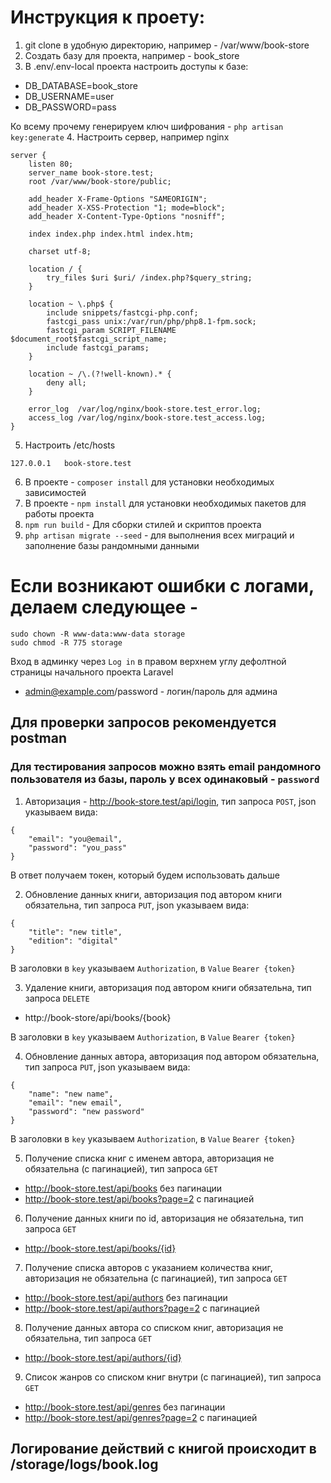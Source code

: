 # Инструкция к проету: 
1. git clone в удобную директорию, например - /var/www/book-store
2. Создать базу для проекта, например - book_store
3. В .env/.env-local проекта настроить доступы к базе:
- DB_DATABASE=book_store
- DB_USERNAME=user
- DB_PASSWORD=pass

Ко всему прочему генерируем ключ шифрования - `php artisan key:generate`
4. Настроить сервер, например nginx
```
server {
    listen 80;
    server_name book-store.test;
    root /var/www/book-store/public;

    add_header X-Frame-Options "SAMEORIGIN";
    add_header X-XSS-Protection "1; mode=block";
    add_header X-Content-Type-Options "nosniff";

    index index.php index.html index.htm;

    charset utf-8;

    location / {
        try_files $uri $uri/ /index.php?$query_string;
    }

    location ~ \.php$ {
        include snippets/fastcgi-php.conf;
        fastcgi_pass unix:/var/run/php/php8.1-fpm.sock;
        fastcgi_param SCRIPT_FILENAME $document_root$fastcgi_script_name;
        include fastcgi_params;
    }

    location ~ /\.(?!well-known).* {
        deny all;
    }

    error_log  /var/log/nginx/book-store.test_error.log;
    access_log /var/log/nginx/book-store.test_access.log;
}
```
5. Настроить /etc/hosts
```
127.0.0.1	book-store.test
```
6. В проекте - `composer install` для установки необходимых зависимостей
7. В проекте - `npm install` для установки необходимых пакетов для работы проекта
8. `npm run build` - Для сборки стилей и скриптов проекта
9. `php artisan migrate --seed` - для выполнения всех миграций и заполнение базы рандомными данными

# Если возникают ошибки с логами, делаем следующее - 

```
sudo chown -R www-data:www-data storage
sudo chmod -R 775 storage
```

Вход в админку через `Log in` в правом верхнем углу дефолтной страницы начального проекта Laravel

- admin@example.com/password - логин/пароль для админа

## Для проверки запросов рекомендуется postman

### Для тестирования запросов можно взять email рандомного пользователя из базы, пароль у всех одинаковый - `password`

1. Авторизация - http://book-store.test/api/login, тип запроса `POST`, json указываем вида:
```
{
    "email": "you@email",
    "password": "you_pass"
}
```
В ответ получаем токен, который будем использовать дальше

2. Обновление данных книги, авторизация под автором книги обязательна, тип запроса `PUT`, json указываем вида:
```
{
    "title": "new title",
    "edition": "digital"
}
```
В заголовки в `key` указываем `Authorization`, в `Value` `Bearer {token}`

3. Удаление книги, авторизация под автором книги обязательна, тип запроса `DELETE`
- http://book-store/api/books/{book}

В заголовки в `key` указываем `Authorization`, в `Value` `Bearer {token}`

4. Обновление данных автора, авторизация под автором обязательна, тип запроса `PUT`, json указываем вида:
```
{
    "name": "new name",
    "email": "new email",
    "password": "new password"
}
```
В заголовки в `key` указываем `Authorization`, в `Value` `Bearer {token}`

5. Получение списка книг с именем автора, авторизация не обязательна (с пагинацией), тип запроса `GET`
- http://book-store.test/api/books без пагинации
- http://book-store.test/api/books?page=2 с пагинацией

6. Получение данных книги по id, авторизация не обязательна, тип запроса `GET`
- http://book-store.test/api/books/{id}

7. Получение списка авторов с указанием количества книг, авторизация не обязательна (с пагинацией), тип запроса `GET`
- http://book-store.test/api/authors без пагинации
- http://book-store.test/api/authors?page=2 с пагинацией

8. Получение данных автора со списком книг, авторизация не обязательна, тип запроса `GET`
- http://book-store.test/api/authors/{id}

9. Список жанров со списком книг внутри (с пагинацией), тип запроса `GET`
- http://book-store.test/api/genres без пагинации
- http://book-store.test/api/genres?page=2 с пагинацией

## Логирование действий с книгой происходит в /storage/logs/book.log
